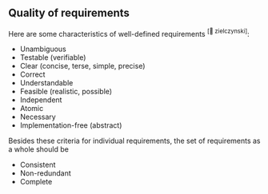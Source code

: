 ## Quality of requirements

<div id="main">

Here are some characteristics of well-defined requirements <trigger for="pop:zielczynski"><sup>[:book: zielczynski]</sup></trigger>:
* Unambiguous
* Testable (verifiable)
* Clear (concise, terse, simple, precise)
* Correct
* Understandable
* Feasible (realistic, possible)
* Independent
* Atomic
* Necessary
* Implementation-free (abstract)

Besides these criteria for individual requirements, the set of requirements as a whole should be
* Consistent
* Non-redundant
* Complete

<!-- additional info ------------------------------------------------------------------------------------ -->

<popover id="pop:zielczynski">
  <div slot="content">
    <include src="../../common/References.md#zielczynski" />
  </div>
</popover>

</div>